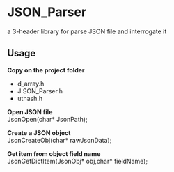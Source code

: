 # JSON_Parser
a 3-header library for parse JSON file and interrogate it


## Usage
**Copy on the project folder** 
- d_array.h
- J SON_Parser.h
- uthash.h

**Open JSON file**<br>
JsonOpen(char* JsonPath);

**Create a JSON object**<br>
JsonCreateObj(char* rawJsonData);

**Get item from object field name**<br>
JsonGetDictItem(JsonObj* obj,char* fieldName);

 
